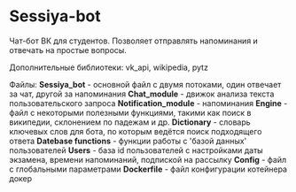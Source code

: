 # Sessiya-bot
Чат-бот ВК для студентов. Позволяет отправлять напоминания и отвечать на простые вопросы.

Дополнительные библиотеки: vk_api, wikipedia, pytz

Файлы:
__Sessiya_bot__ - основной файл с двумя потоками, один отвечает за чат, другой за напоминания
__Chat_module__ - движок анализа текста пользовательского запроса
__Notification_module__ - напоминания
__Engine__ - файл с некоторыми полезными функциями, такими как поиск в википедии, склонением по падежам и др.
__Dictionary__ - словарь ключевых слов для бота, по которым ведётся поиск подходящего ответа
__Datebase functions__ - функции работы с 'базой данных' пользователей
__Users__ - база id пользователей с настройками даты экзамена, времени напоминаний, подпиской на рассылку
__Config__ - файл с глобальными параметрами
__Dockerfile__ - файл конфигурации котейнера докер
